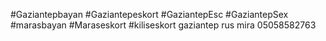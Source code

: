 #Gaziantepbayan #Gaziantepeskort #GaziantepEsc #GaziantepSex #marasbayan #Maraseskort #kiliseskort gaziantep rus mira 05058582763
